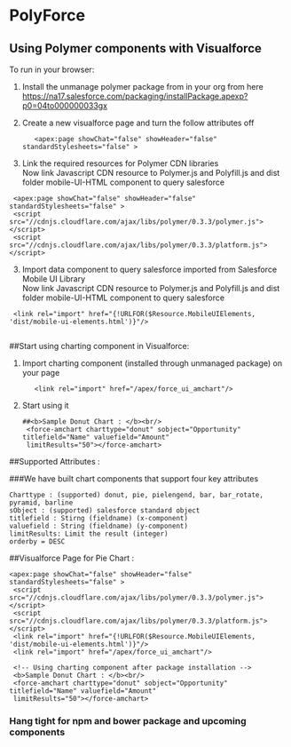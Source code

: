 # PolyForce
## Using Polymer components  with Visualforce


To run in your browser:

1. Install the unmanage polymer package from in your org from here  https://na17.salesforce.com/packaging/installPackage.apexp?p0=04to000000033gx

2. Create a new visualforce page and turn the follow attributes off 
   ```
      <apex:page showChat="false" showHeader="false" standardStylesheets="false" >
   ``` 
   
3.  Link the required resources for Polymer CDN libraries  
    Now link Javascript CDN resource to Polymer.js and Polyfill.js and dist folder mobile-UI-HTML component to query salesforce 
   ```
    <apex:page showChat="false" showHeader="false" standardStylesheets="false" >
    <script src="//cdnjs.cloudflare.com/ajax/libs/polymer/0.3.3/polymer.js"></script> 
    <script src="//cdnjs.cloudflare.com/ajax/libs/polymer/0.3.3/platform.js"></script>
   ```
3.  Import data component to query salesforce imported from Salesforce Mobile UI Library   
    Now link Javascript CDN resource to Polymer.js and Polyfill.js and dist folder mobile-UI-HTML component to query salesforce 
   
   ```
    <link rel="import" href="{!URLFOR($Resource.MobileUIElements, 'dist/mobile-ui-elements.html')}"/>
    
   ```
##Start using charting component in Visualforce: 


1. Import charting component (installed through unmanaged package) on your page
   
   ```
      <link rel="import" href="/apex/force_ui_amchart"/>
   ```
2. Start using it 
   
   ```
   ##<b>Sample Donut Chart : </b><br/>
    <force-amchart charttype="donut" sobject="Opportunity" titlefield="Name" valuefield="Amount"       
    limitResults="50"></force-amchart>
   ```

##Supported Attributes : 
   
   ###We have built chart components that support four key attributes

   ```
   Charttype : (supported) donut, pie, pielengend, bar, bar_rotate, pyramid, barline
   sObject : (supported) salesforce standard object
   titlefield : Stirng (fieldname) (x-component)
   valuefield : String (fieldname) (y-component)
   limitResults: Limit the result (integer)
   orderby = DESC
   ```
##Visualforce Page for Pie Chart  : 
   
   ```
   <apex:page showChat="false" showHeader="false" standardStylesheets="false" >
    <script src="//cdnjs.cloudflare.com/ajax/libs/polymer/0.3.3/polymer.js"></script> 
    <script src="//cdnjs.cloudflare.com/ajax/libs/polymer/0.3.3/platform.js"></script>
    <link rel="import" href="{!URLFOR($Resource.MobileUIElements, 'dist/mobile-ui-elements.html')}"/>
    <link rel="import" href="/apex/force_ui_amchart"/>
  
    <!-- Using charting component after package installation --> 
    <b>Sample Donut Chart : </b><br/>
    <force-amchart charttype="donut" sobject="Opportunity" titlefield="Name" valuefield="Amount" 
    limitResults="50"></force-amchart>
   ```
### Hang tight for npm and bower package and upcoming components 
